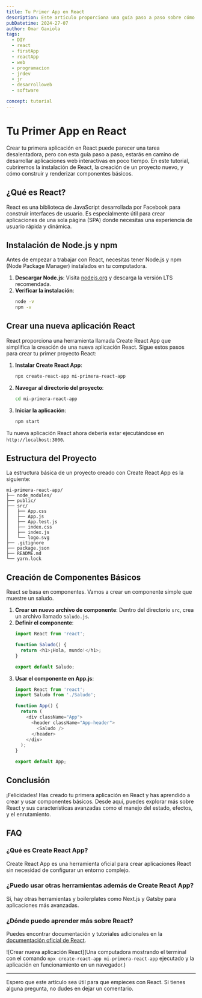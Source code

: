 ```yaml
---
title: Tu Primer App en React
description: Este artículo proporciona una guía paso a paso sobre cómo crear tu primera aplicación en React, desde la instalación hasta la creación de componentes básicos.
pubDatetime: 2024-27-07
author: Omar Gaxiola
tags:
  - DIY
  - react
  - firstApp
  - reactApp
  - web
  - programacion
  - jrdev
  - jr
  - desarrolloweb
  - software

concept: tutorial
---
```


# Tu Primer App en React

Crear tu primera aplicación en React puede parecer una tarea desalentadora, pero con esta guía paso a paso, estarás en camino de desarrollar aplicaciones web interactivas en poco tiempo. En este tutorial, cubriremos la instalación de React, la creación de un proyecto nuevo, y cómo construir y renderizar componentes básicos.

## ¿Qué es React?

React es una biblioteca de JavaScript desarrollada por Facebook para construir interfaces de usuario. Es especialmente útil para crear aplicaciones de una sola página (SPA) donde necesitas una experiencia de usuario rápida y dinámica.

## Instalación de Node.js y npm

Antes de empezar a trabajar con React, necesitas tener Node.js y npm (Node Package Manager) instalados en tu computadora.

1. **Descargar Node.js**: Visita [nodejs.org](https://nodejs.org) y descarga la versión LTS recomendada.
2. **Verificar la instalación**:
   ```bash
   node -v
   npm -v
   ```

## Crear una nueva aplicación React

React proporciona una herramienta llamada Create React App que simplifica la creación de una nueva aplicación React. Sigue estos pasos para crear tu primer proyecto React:

1. **Instalar Create React App**:
   ```bash
   npx create-react-app mi-primera-react-app
   ```
2. **Navegar al directorio del proyecto**:
   ```bash
   cd mi-primera-react-app
   ```
3. **Iniciar la aplicación**:
   ```bash
   npm start
   ```

Tu nueva aplicación React ahora debería estar ejecutándose en `http://localhost:3000`.

## Estructura del Proyecto

La estructura básica de un proyecto creado con Create React App es la siguiente:

```
mi-primera-react-app/
├── node_modules/
├── public/
├── src/
│   ├── App.css
│   ├── App.js
│   ├── App.test.js
│   ├── index.css
│   ├── index.js
│   └── logo.svg
├── .gitignore
├── package.json
├── README.md
└── yarn.lock
```

## Creación de Componentes Básicos

React se basa en componentes. Vamos a crear un componente simple que muestre un saludo.

1. **Crear un nuevo archivo de componente**: Dentro del directorio `src`, crea un archivo llamado `Saludo.js`.
2. **Definir el componente**:
   ```javascript
   import React from 'react';

   function Saludo() {
     return <h1>¡Hola, mundo!</h1>;
   }

   export default Saludo;
   ```
3. **Usar el componente en App.js**:
   ```javascript
   import React from 'react';
   import Saludo from './Saludo';

   function App() {
     return (
       <div className="App">
         <header className="App-header">
           <Saludo />
         </header>
       </div>
     );
   }

   export default App;
   ```

## Conclusión

¡Felicidades! Has creado tu primera aplicación en React y has aprendido a crear y usar componentes básicos. Desde aquí, puedes explorar más sobre React y sus características avanzadas como el manejo del estado, efectos, y el enrutamiento.

## FAQ

### ¿Qué es Create React App?
Create React App es una herramienta oficial para crear aplicaciones React sin necesidad de configurar un entorno complejo.

### ¿Puedo usar otras herramientas además de Create React App?
Sí, hay otras herramientas y boilerplates como Next.js y Gatsby para aplicaciones más avanzadas.

### ¿Dónde puedo aprender más sobre React?
Puedes encontrar documentación y tutoriales adicionales en la [documentación oficial de React](https://reactjs.org/docs/getting-started.html).

![Crear nueva aplicación React](Una computadora mostrando el terminal con el comando `npx create-react-app mi-primera-react-app` ejecutado y la aplicación en funcionamiento en un navegador.)

---

Espero que este artículo sea útil para que empieces con React. Si tienes alguna pregunta, no dudes en dejar un comentario.
